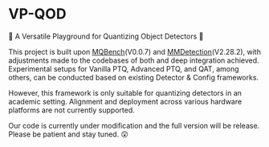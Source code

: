 # VP-QOD
:dizzy: A Versatile Playground for Quantizing Object Detectors :dizzy:

This project is built upon [MQBench](https://github.com/ModelTC/MQBench)(V0.0.7) and [MMDetection](https://github.com/open-mmlab/mmdetection/tree/2.x)(V2.28.2), with adjustments made to the codebases of both and deep integration achieved. Experimental setups for Vanilla PTQ, Advanced PTQ, and QAT, among others, can be conducted based on existing Detector & Config frameworks.

However, this framework is only suitable for quantizing detectors in an academic setting. Alignment and deployment across various hardware platforms are not currently supported.

Our code is currently under modification and the full version will be release. Please be patient and stay tuned. :astonished:
